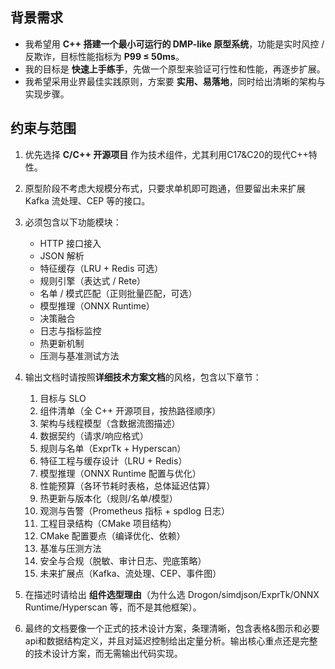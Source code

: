## 背景需求

* 我希望用 **C++ 搭建一个最小可运行的 DMP-like 原型系统**，功能是实时风控 / 反欺诈，目标性能指标为 **P99 ≤ 50ms**。
* 我的目标是 **快速上手练手**，先做一个原型来验证可行性和性能，再逐步扩展。
* 我希望采用业界最佳实践原则，方案要 **实用、易落地**，同时给出清晰的架构与实现步骤。

## 约束与范围

1. 优先选择 **C/C++ 开源项目** 作为技术组件，尤其利用C17&C20的现代C++特性。
2. 原型阶段不考虑大规模分布式，只要求单机即可跑通，但要留出未来扩展 Kafka 流处理、CEP 等的接口。
3. 必须包含以下功能模块：

   * HTTP 接口接入
   * JSON 解析
   * 特征缓存（LRU + Redis 可选）
   * 规则引擎（表达式 / Rete）
   * 名单 / 模式匹配（正则批量匹配，可选）
   * 模型推理（ONNX Runtime）
   * 决策融合
   * 日志与指标监控
   * 热更新机制
   * 压测与基准测试方法
4. 输出文档时请按照**详细技术方案文档**的风格，包含以下章节：

   1. 目标与 SLO
   2. 组件清单（全 C++ 开源项目，按热路径顺序）
   3. 架构与线程模型（含数据流图描述）
   4. 数据契约（请求/响应格式）
   5. 规则与名单（ExprTk + Hyperscan）
   6. 特征工程与缓存设计（LRU + Redis）
   7. 模型推理（ONNX Runtime 配置与优化）
   8. 性能预算（各环节耗时表格，总体延迟估算）
   9. 热更新与版本化（规则/名单/模型）
   10. 观测与告警（Prometheus 指标 + spdlog 日志）
   11. 工程目录结构（CMake 项目结构）
   12. CMake 配置要点（编译优化、依赖）
   13. 基准与压测方法
   14. 安全与合规（脱敏、审计日志、兜底策略）
   15. 未来扩展点（Kafka、流处理、CEP、事件图）
5. 在描述时请给出 **组件选型理由**（为什么选 Drogon/simdjson/ExprTk/ONNX Runtime/Hyperscan 等，而不是其他框架）。
6. 最终的文档要像一个正式的技术设计方案，条理清晰，包含表格&图示和必要api和数据结构定义，并且对延迟控制给出定量分析。输出核心重点还是完整的技术设计方案，而无需输出代码实现。
